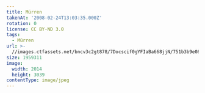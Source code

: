 ```yaml
---
title: Mürren
takenAt: '2008-02-24T13:03:35.000Z'
rotation: 0
license: CC BY-ND 3.0
tags:
  - Mürren
url: >-
  //images.ctfassets.net/bncv3c2gt878/7Docscif0gYFIaBa668jjN/751b3b9e08995ee5e1d568e7af02fe10/mrren_4559720625_o
size: 1959311
image:
  width: 2014
  height: 3039
contentType: image/jpeg
---
```


